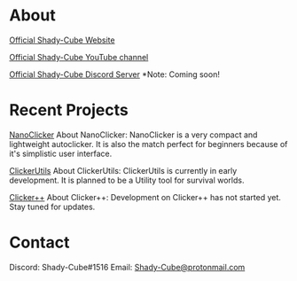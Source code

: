 # About
[Official Shady-Cube Website](https://shady-cube.github.io/about/)

[Official Shady-Cube YouTube channel](https://www.youtube.com/channel/UC9EDLhh6ePIDCxXG0HKR0zw)

[Official Shady-Cube Discord Server](https://shady-cube.github.io/about/) *Note: Coming soon!

# Recent Projects

[NanoClicker](https://shady-cube.github.io/NanoClicker/)
About NanoClicker: NanoClicker is a very compact and lightweight autoclicker. It is also the match perfect for beginners because of it's simplistic user interface.

[ClickerUtils](https://shady-cube.github.io/about/)
About ClickerUtils: ClickerUtils is currently in early development. It is planned to be a Utility tool for survival worlds.

[Clicker++](https://shady-cube.github.io/about/)
About Clicker++: Development on Clicker++ has not started yet. Stay tuned for updates.

# Contact

Discord: Shady-Cube#1516
Email: Shady-Cube@protonmail.com
